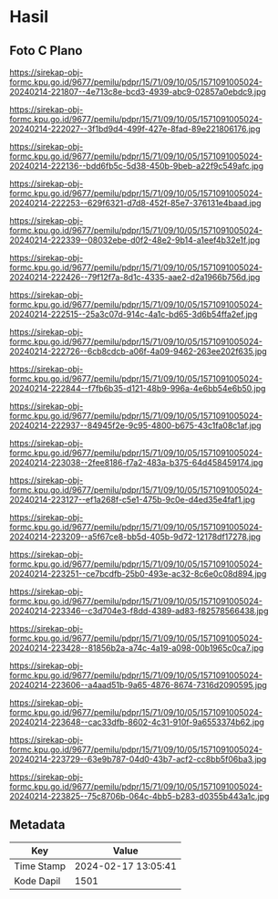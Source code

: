# Hasil

## Foto C Plano

https://sirekap-obj-formc.kpu.go.id/9677/pemilu/pdpr/15/71/09/10/05/1571091005024-20240214-221807--4e713c8e-bcd3-4939-abc9-02857a0ebdc9.jpg

https://sirekap-obj-formc.kpu.go.id/9677/pemilu/pdpr/15/71/09/10/05/1571091005024-20240214-222027--3f1bd9d4-499f-427e-8fad-89e221806176.jpg

https://sirekap-obj-formc.kpu.go.id/9677/pemilu/pdpr/15/71/09/10/05/1571091005024-20240214-222136--bdd6fb5c-5d38-450b-9beb-a22f9c549afc.jpg

https://sirekap-obj-formc.kpu.go.id/9677/pemilu/pdpr/15/71/09/10/05/1571091005024-20240214-222253--629f6321-d7d8-452f-85e7-376131e4baad.jpg

https://sirekap-obj-formc.kpu.go.id/9677/pemilu/pdpr/15/71/09/10/05/1571091005024-20240214-222339--08032ebe-d0f2-48e2-9b14-a1eef4b32e1f.jpg

https://sirekap-obj-formc.kpu.go.id/9677/pemilu/pdpr/15/71/09/10/05/1571091005024-20240214-222426--79f12f7a-8d1c-4335-aae2-d2a1966b756d.jpg

https://sirekap-obj-formc.kpu.go.id/9677/pemilu/pdpr/15/71/09/10/05/1571091005024-20240214-222515--25a3c07d-914c-4a1c-bd65-3d6b54ffa2ef.jpg

https://sirekap-obj-formc.kpu.go.id/9677/pemilu/pdpr/15/71/09/10/05/1571091005024-20240214-222726--6cb8cdcb-a06f-4a09-9462-263ee202f635.jpg

https://sirekap-obj-formc.kpu.go.id/9677/pemilu/pdpr/15/71/09/10/05/1571091005024-20240214-222844--f7fb6b35-d121-48b9-996a-4e6bb54e6b50.jpg

https://sirekap-obj-formc.kpu.go.id/9677/pemilu/pdpr/15/71/09/10/05/1571091005024-20240214-222937--84945f2e-9c95-4800-b675-43c1fa08c1af.jpg

https://sirekap-obj-formc.kpu.go.id/9677/pemilu/pdpr/15/71/09/10/05/1571091005024-20240214-223038--2fee8186-f7a2-483a-b375-64d458459174.jpg

https://sirekap-obj-formc.kpu.go.id/9677/pemilu/pdpr/15/71/09/10/05/1571091005024-20240214-223127--ef1a268f-c5e1-475b-9c0e-d4ed35e4faf1.jpg

https://sirekap-obj-formc.kpu.go.id/9677/pemilu/pdpr/15/71/09/10/05/1571091005024-20240214-223209--a5f67ce8-bb5d-405b-9d72-12178df17278.jpg

https://sirekap-obj-formc.kpu.go.id/9677/pemilu/pdpr/15/71/09/10/05/1571091005024-20240214-223251--ce7bcdfb-25b0-493e-ac32-8c6e0c08d894.jpg

https://sirekap-obj-formc.kpu.go.id/9677/pemilu/pdpr/15/71/09/10/05/1571091005024-20240214-223346--c3d704e3-f8dd-4389-ad83-f82578566438.jpg

https://sirekap-obj-formc.kpu.go.id/9677/pemilu/pdpr/15/71/09/10/05/1571091005024-20240214-223428--81856b2a-a74c-4a19-a098-00b1965c0ca7.jpg

https://sirekap-obj-formc.kpu.go.id/9677/pemilu/pdpr/15/71/09/10/05/1571091005024-20240214-223606--a4aad51b-9a65-4876-8674-7316d2090595.jpg

https://sirekap-obj-formc.kpu.go.id/9677/pemilu/pdpr/15/71/09/10/05/1571091005024-20240214-223648--cac33dfb-8602-4c31-910f-9a6553374b62.jpg

https://sirekap-obj-formc.kpu.go.id/9677/pemilu/pdpr/15/71/09/10/05/1571091005024-20240214-223729--63e9b787-04d0-43b7-acf2-cc8bb5f06ba3.jpg

https://sirekap-obj-formc.kpu.go.id/9677/pemilu/pdpr/15/71/09/10/05/1571091005024-20240214-223825--75c8706b-064c-4bb5-b283-d0355b443a1c.jpg


## Metadata

| Key        | Value               |
| ---------- | ------------------- |
| Time Stamp | 2024-02-17 13:05:41 |
| Kode Dapil | 1501                |



